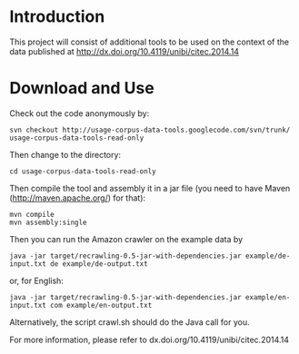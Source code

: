 # Introduction #

This project will consist of additional tools to be used on the context of the data published at
http://dx.doi.org/10.4119/unibi/citec.2014.14

# Download and Use #

Check out the code anonymously by:

```
svn checkout http://usage-corpus-data-tools.googlecode.com/svn/trunk/ usage-corpus-data-tools-read-only
```

Then change to the directory:

```
cd usage-corpus-data-tools-read-only
```

Then compile the tool and assembly it in a jar file (you need to have Maven (http://maven.apache.org/) for that):

```
mvn compile
mvn assembly:single
```

Then you can run the Amazon crawler on the example data by

```
java -jar target/recrawling-0.5-jar-with-dependencies.jar example/de-input.txt de example/de-output.txt
```

or, for English:

```
java -jar target/recrawling-0.5-jar-with-dependencies.jar example/en-input.txt com example/en-output.txt
```

Alternatively, the script crawl.sh should do the Java call for you.

For more information, please refer to dx.doi.org/10.4119/unibi/citec.2014.14